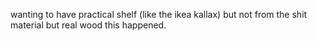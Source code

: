 wanting to have practical shelf (like the ikea kallax) but not
from the shit material but real wood this happened.